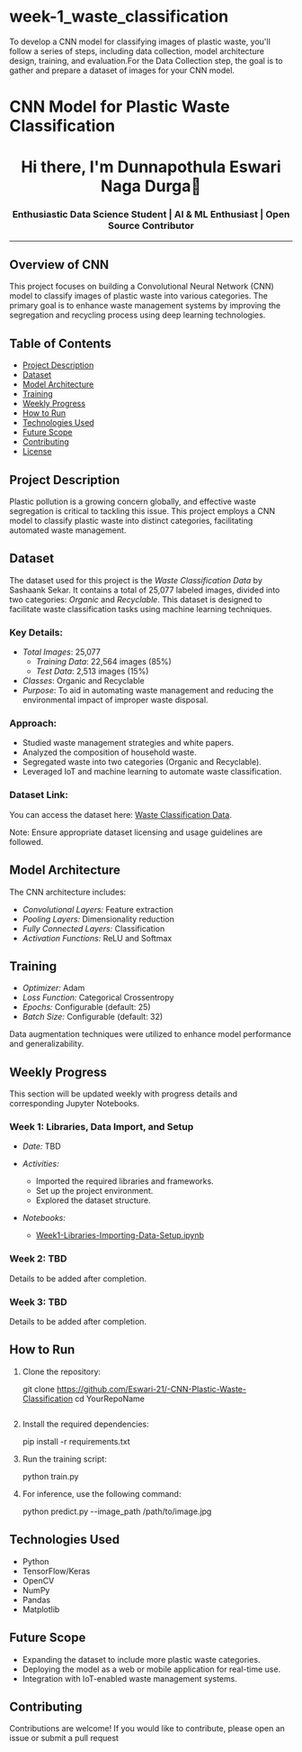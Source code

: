 # week-1_waste_classification
To develop a CNN model for classifying images of plastic waste, you'll follow a series of steps, including data collection, model architecture design, training, and evaluation.For the Data Collection step, the goal is to gather and prepare a dataset of images for your CNN model.

# CNN Model for Plastic Waste Classification

<h1 align="center">Hi there, I'm Dunnapothula Eswari Naga Durga👋</h1>
<h3 align="center">Enthusiastic Data Science Student | AI & ML Enthusiast | Open Source Contributor</h3>

<p align="center">
  <a href="www.linkedin.com/in/Eswari-Naga-Durga"</a>
  <a href="https://github.com/Eswari-21"></a>
  <a href="mailto:eshunaidue@gmail.com">
</a>
</p>

---


## Overview of CNN
This project focuses on building a Convolutional Neural Network (CNN) model to classify images of plastic waste into various categories. The primary goal is to enhance waste management systems by improving the segregation and recycling process using deep learning technologies.



## Table of Contents
- [Project Description](#project-description)
- [Dataset](#dataset)
- [Model Architecture](#model-architecture)
- [Training](#training)
- [Weekly Progress](#weekly-progress)
- [How to Run](#how-to-run)
- [Technologies Used](#technologies-used)
- [Future Scope](#future-scope)
- [Contributing](#contributing)
- [License](#license)



## Project Description
Plastic pollution is a growing concern globally, and effective waste segregation is critical to tackling this issue. This project employs a CNN model to classify plastic waste into distinct categories, facilitating automated waste management.

## Dataset
The dataset used for this project is the *Waste Classification Data* by Sashaank Sekar. It contains a total of 25,077 labeled images, divided into two categories: *Organic* and *Recyclable*. This dataset is designed to facilitate waste classification tasks using machine learning techniques.

### Key Details:
- *Total Images*: 25,077
  - *Training Data*: 22,564 images (85%)
  - *Test Data*: 2,513 images (15%)
- *Classes*: Organic and Recyclable
- *Purpose*: To aid in automating waste management and reducing the environmental impact of improper waste disposal.

### Approach:
- Studied waste management strategies and white papers.
- Analyzed the composition of household waste.
- Segregated waste into two categories (Organic and Recyclable).
- Leveraged IoT and machine learning to automate waste classification.

### Dataset Link:
You can access the dataset here: [Waste Classification Data](https://www.kaggle.com/datasets/techsash/waste-classification-data).

Note: Ensure appropriate dataset licensing and usage guidelines are followed.

## Model Architecture
The CNN architecture includes:
- *Convolutional Layers:* Feature extraction
- *Pooling Layers:* Dimensionality reduction
- *Fully Connected Layers:* Classification
- *Activation Functions:* ReLU and Softmax


## Training
- *Optimizer:* Adam
- *Loss Function:* Categorical Crossentropy
- *Epochs:* Configurable (default: 25)
- *Batch Size:* Configurable (default: 32)

Data augmentation techniques were utilized to enhance model performance and generalizability.

## Weekly Progress
This section will be updated weekly with progress details and corresponding Jupyter Notebooks.

### Week 1: Libraries, Data Import, and Setup
- *Date:* TBD
- *Activities:*
  - Imported the required libraries and frameworks.
  - Set up the project environment.
  - Explored the dataset structure.

- *Notebooks:*
  - [Week1-Libraries-Importing-Data-Setup.ipynb](Week1-Libraries-Importing-Data-Setup.ipynb)

### Week 2: TBD
Details to be added after completion.

### Week 3: TBD
Details to be added after completion.

## How to Run
1. Clone the repository:
   
   git clone https://github.com/Eswari-21/-CNN-Plastic-Waste-Classification
   cd YourRepoName
   ```
2. Install the required dependencies:
   
   pip install -r requirements.txt
   
3. Run the training script:
   
   python train.py
   
4. For inference, use the following command:
   
   python predict.py --image_path /path/to/image.jpg
   

## Technologies Used
- Python
- TensorFlow/Keras
- OpenCV
- NumPy
- Pandas
- Matplotlib

## Future Scope
- Expanding the dataset to include more plastic waste categories.
- Deploying the model as a web or mobile application for real-time use.
- Integration with IoT-enabled waste management systems.

## Contributing
Contributions are welcome! If you would like to contribute, please open an issue or submit a pull request
